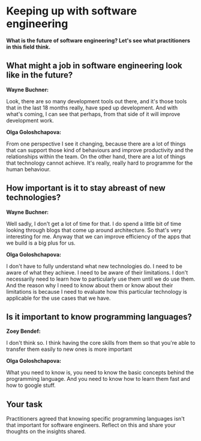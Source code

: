 # Keeping up with software engineering

**What is the future of software engineering? Let's see what practitioners in this field think.**

## What might a job in software engineering look like in the future?

**Wayne Buchner:**

Look, there are so many development tools out there, and it's those tools that in the last 18 months really, have sped up development. And with what's coming, I can see that perhaps, from that side of it will improve development work.

**Olga Goloshchapova:**

From one perspective I see it changing, because there are a lot of things that can support those kind of behaviours and improve productivity and the relationships within the team. On the other hand, there are a lot of things that technology cannot achieve. It's really, really hard to programme for the human behaviour.

## How important is it to stay abreast of new technologies?

**Wayne Buchner:**

Well sadly, I don't get a lot of time for that. I do spend a little bit of time looking through blogs that come up around architecture. So that's very interesting for me. Anyway that we can improve efficiency of the apps that we build is a big plus for us.

**Olga Goloshchapova:**

I don't have to fully understand what new technologies do. I need to be aware of what they achieve. I need to be aware of their limitations. I don't necessarily need to learn how to particularly use them until we do use them. And the reason why I need to know about them or know about their limitations is because I need to evaluate how this particular technology is applicable for the use cases that we have.

## Is it important to know programming languages?

**Zoey Bendef:**

I don't think so. I think having the core skills from them so that you're able to transfer them easily to new ones is more important

**Olga Goloshchapova:**

What you need to know is, you need to know the basic concepts behind the programming language. And you need to know how to learn them fast and how to google stuff.

## Your task
Practitioners agreed that knowing specific programming languages isn't that important for software engineers. Reflect on this and share your thoughts on the insights shared.